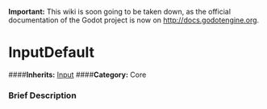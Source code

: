 **Important:** This wiki is soon going to be taken down, as the official documentation of the Godot project is now on http://docs.godotengine.org.

#  InputDefault  
####**Inherits:** [Input](class_input)
####**Category:** Core

###  Brief Description  

